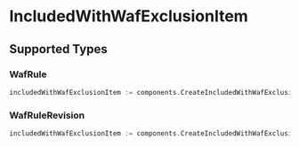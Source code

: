 # IncludedWithWafExclusionItem


## Supported Types

### WafRule

```go
includedWithWafExclusionItem := components.CreateIncludedWithWafExclusionItemWafRule(components.WafRule{/* values here */})
```

### WafRuleRevision

```go
includedWithWafExclusionItem := components.CreateIncludedWithWafExclusionItemWafRuleRevision(components.WafRuleRevision{/* values here */})
```

